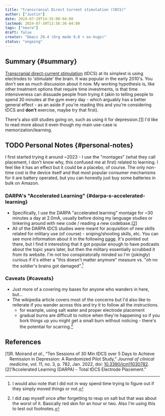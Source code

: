```yaml
---
title: "transcranial Direct Current stimulation (tDCS)"
author: ["Justin"]
date: 2024-07-20T14:35:00-04:00
lastmod: 2024-07-30T13:56:36-04:00
tags: ["neuro"]
draft: false
creator: "Emacs 29.4 (Org mode 9.8 + ox-hugo)"
status: "ongoing"
---
```


<div class="outline-1 jvc">

## Summary {#summary}

[Transcranial direct-current stimulation](https://en.wikipedia.org/wiki/Transcranial_direct-current_stimulation) (tDCS) at its simplest is using
electrodes to 'stimulate' the brain. It was popular in the early 2010's. You
don't see as much discussion about it now. My working hypothesis is, like other
treatment options that require time investments, is that time intensiveness can
dissuade people from trying it (akin to telling people to spend 30 minutes at
the gym every day - which arguably has a better general effect - as an aside if
you're reading this and you're considering tDCS and **don't** exercise, maybe try
that first).

There's also still studies going on, such as using it for
depression.<a href="#citeproc_bib_item_1">[1]</a> I'd like to read more about it even
though my main use-case is memorization/learning.

</div>

<div class="outline-1 jvc">

## <span class="org-todo todo TODO">TODO</span> Personal Notes {#personal-notes}

I first started trying it around ~2023 - I use the "montages" (what they call
placement, I don't know why, this confused me at first) related to learning. I
feel like it has an effect but it could be a placebo, of course. The only
non-time cost is the device itself and that most popular consumer mechanisms for
it are battery operated, but you can honestly just buy some batteries in bulk on
Amazon.

<div class="outline-2 jvc">

### DARPA's "Accelerated Learning" {#darpa-s-accelerated-learning}

-   Specifically, I use the DARPA "accelerated learning"
    montage for ~30 minutes a day at 2.0mA,
    usually before doing my language studies or tinkering around with new code /
    reading a new codebase.<a href="#citeproc_bib_item_2">[2]</a>
-   All of the DARPA tDCS studies were meant for acquisition of new skills related
    for military use (of course) - sniping/shooting skills, etc. You can see more
    information about it in the following
    [page](<https://totaltdcs.com/tdcs-montages/accelerated-learning-darpa-montage/>).
    It's pointed out there, but I find it interesting that it got popular enough
    to have podcasts about the topic years later, but then the military
    essentially scrubbed it from its website. I'm not too conspiratorally minded
    so I'm (jokingly) curious if it's either a "this doesn't matter anymore" measure vs. "oh
    no the soldier's brains got damaged".[^fn:1]

</div>

<div class="outline-2 jvc">

### Caveats {#caveats}

-   Just more of a covering my bases for anyone who wanders in here, but...
-   The wikipedia article covers most of the concerns but I'd also like to
    reiterate if you wander across this and try it to follow all the instructions.
    -   for example, using salt water and proper electrode placement
    -   gradual burns are difficult to notice when they're happening so if you
        bork things up you might get a small burn without noticing - there's the
        potential for scarring.[^fn:2]

## References

<style>.csl-left-margin{float: left; padding-right: 0em;}
 .csl-right-inline{margin: 0 0 0 1em;}</style><div class="csl-bib-body">
  <div class="csl-entry"><a id="citeproc_bib_item_1"></a>
    <div class="csl-left-margin">[1]</div><div class="csl-right-inline">R. Moirand <i>et al.</i>, “Ten Sessions of 30 Min tDCS over 5 Days to Achieve Remission in Depression: A Randomized Pilot Study,” <i>Journal of clinical medicine</i>, vol. 11, no. 3, p. 782, Jan. 2022, doi: <a href="https://doi.org/10.3390/jcm11030782">10.3390/jcm11030782</a>.</div>
  </div>
  <div class="csl-entry"><a id="citeproc_bib_item_2"></a>
    <div class="csl-left-margin">[2]</div><div class="csl-right-inline">“Accelerated Learning (DARPA) - Total tDCS Electrode Placement.”</div>
  </div>
</div>

</div>

</div>

[^fn:1]: I would also note that I did not in way spend time trying to figure out if they
    simply moved things or not.
[^fn:2]: I did zap myself once after forgetting to reup on salt but that was about
    the worst of it. Basically red skin for an hour or two. Also I'm using this to
    test out footnotes.
